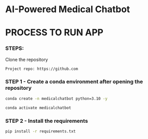 # AI-Powered Medical Chatbot

# PROCESS TO RUN APP
### STEPS:

Clone the repository

```bash
Project repo: https://github.com
```
### STEP 1 - Create a conda environment after opening the repository

```bash
conda create -n medicalchatbot python=3.10 -y
```

```bash
conda activate medicalchatbot
```


### STEP 2 - Install the requirements
```bash
pip install -r requirements.txt
```
